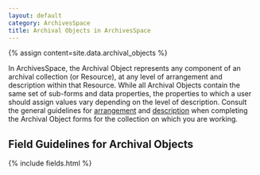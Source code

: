 ```yaml
---
layout: default
category: ArchivesSpace
title: Archival Objects in ArchivesSpace
---
```


{% assign content=site.data.archival_objects %}

In ArchivesSpace, the Archival Object represents any component of an archival collection (or Resource), at any level of arrangement and description within that Resource. While all Archival Objects contain the same set of sub-forms and data properties, the properties to which a user should assign values vary depending on the level of description. Consult the general guidelines for [arrangement](../arrangement) and [description](../description) when completing the Archival Object forms for the collection on which you are working.

## Field Guidelines for Archival Objects

{% include fields.html %}
